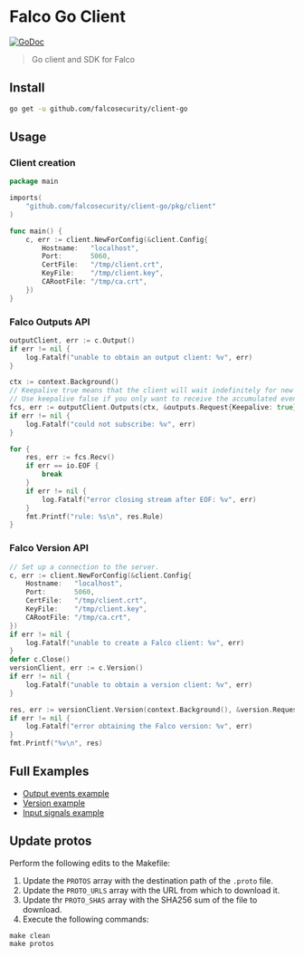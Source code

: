 # Falco Go Client
[![GoDoc](https://godoc.org/github.com/falcosecurity/client-go/pkg/client?status.svg)](https://godoc.org/github.com/falcosecurity/client-go/pkg/client)

> Go client and SDK for Falco

## Install

```bash
go get -u github.com/falcosecurity/client-go
```

## Usage

### Client creation

```go
package main

imports(
    "github.com/falcosecurity/client-go/pkg/client"
)

func main() {
    c, err := client.NewForConfig(&client.Config{
        Hostname:   "localhost",
        Port:       5060,
        CertFile:   "/tmp/client.crt",
        KeyFile:    "/tmp/client.key",
        CARootFile: "/tmp/ca.crt",
    })
}
```

### Falco Outputs API

```go
outputClient, err := c.Output()
if err != nil {
    log.Fatalf("unable to obtain an output client: %v", err)
}

ctx := context.Background()
// Keepalive true means that the client will wait indefinitely for new events to come
// Use keepalive false if you only want to receive the accumulated events and stop
fcs, err := outputClient.Outputs(ctx, &outputs.Request{Keepalive: true})
if err != nil {
    log.Fatalf("could not subscribe: %v", err)
}

for {
    res, err := fcs.Recv()
    if err == io.EOF {
        break
    }
    if err != nil {
        log.Fatalf("error closing stream after EOF: %v", err)
    }
    fmt.Printf("rule: %s\n", res.Rule)
}
```

### Falco Version API

```go
// Set up a connection to the server.
c, err := client.NewForConfig(&client.Config{
    Hostname:   "localhost",
    Port:       5060,
    CertFile:   "/tmp/client.crt",
    KeyFile:    "/tmp/client.key",
    CARootFile: "/tmp/ca.crt",
})
if err != nil {
    log.Fatalf("unable to create a Falco client: %v", err)
}
defer c.Close()
versionClient, err := c.Version()
if err != nil {
    log.Fatalf("unable to obtain a version client: %v", err)
}

res, err := versionClient.Version(context.Background(), &version.Request{})
if err != nil {
    log.Fatalf("error obtaining the Falco version: %v", err)
}
fmt.Printf("%v\n", res)
```

## Full Examples

- [Output events example](examples/outputs/main.go)
- [Version example](examples/version/main.go)
- [Input signals example](example/inputs/main.go)

## Update protos

Perform the following edits to the Makefile:

1. Update the `PROTOS` array with the destination path of the `.proto` file.
2. Update the `PROTO_URLS` array with the URL from which to download it.
3. Update thr `PROTO_SHAS` array with the SHA256 sum of the file to download.
4. Execute the following commands:

```console
make clean
make protos
```
